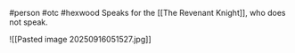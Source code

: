 #person #otc #hexwood
Speaks for the [[The Revenant Knight]], who does not speak.

![[Pasted image 20250916051527.jpg]]